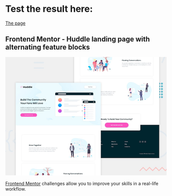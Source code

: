 # Test the result here:
[The page](https://vonhappatsch.github.io/huddle-landing-page)


## Frontend Mentor - Huddle landing page with alternating feature blocks

![Design preview for the Huddle landing page with alternating feature blocks coding challenge](./design/desktop-preview.jpg)

[Frontend Mentor](https://www.frontendmentor.io) challenges allow you to improve your skills in a real-life workflow.

